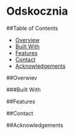 # Odskocznia

##Table of Contents
- [Overview](#overview)
- [Built With](#built-with)
- [Features](#features)
- [Contact](#contact)
- [Acknowledgements](#acknowledgements)

##Overwiev

###Built With

##Features

##Contact

##Acknowledgements